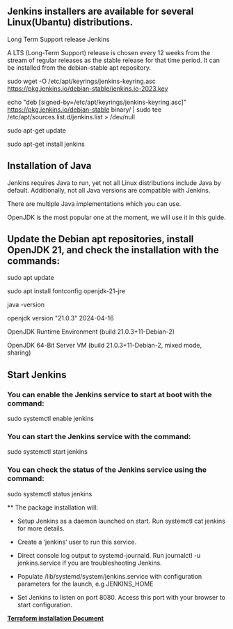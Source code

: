 ## Jenkins installers are available for several Linux(Ubantu) distributions.

Long Term Support release Jenkins

A LTS (Long-Term Support) release is chosen every 12 weeks from the stream of regular releases as the stable release for that time period. It can be installed from the debian-stable apt repository.

sudo wget -O /etc/apt/keyrings/jenkins-keyring.asc \
  https://pkg.jenkins.io/debian-stable/jenkins.io-2023.key
  
echo "deb [signed-by=/etc/apt/keyrings/jenkins-keyring.asc]" \
  https://pkg.jenkins.io/debian-stable binary/ | sudo tee \
  /etc/apt/sources.list.d/jenkins.list > /dev/null
  
sudo apt-get update

sudo apt-get install jenkins

## Installation of Java

Jenkins requires Java to run, yet not all Linux distributions include Java by default. Additionally, not all Java versions are compatible with Jenkins.

There are multiple Java implementations which you can use. 

OpenJDK is the most popular one at the moment, we will use it in this guide.



## Update the Debian apt repositories, install OpenJDK 21, and check the installation with the commands:

sudo apt update


sudo apt install fontconfig openjdk-21-jre

java -version

openjdk version "21.0.3" 2024-04-16

OpenJDK Runtime Environment (build 21.0.3+11-Debian-2)

OpenJDK 64-Bit Server VM (build 21.0.3+11-Debian-2, mixed mode, sharing)


## Start Jenkins


### You can enable the Jenkins service to start at boot with the command:

sudo systemctl enable jenkins


### You can start the Jenkins service with the command:

sudo systemctl start jenkins



### You can check the status of the Jenkins service using the command:

sudo systemctl status jenkins


** The package installation will:

* Setup Jenkins as a daemon launched on start. Run systemctl cat jenkins for more details.

* Create a ‘jenkins’ user to run this service.

* Direct console log output to systemd-journald. Run journalctl -u jenkins.service if you are troubleshooting Jenkins.

* Populate /lib/systemd/system/jenkins.service with configuration parameters for the launch, e.g JENKINS_HOME

* Set Jenkins to listen on port 8080. Access this port with your browser to start configuration.




**[Terraform installation Document](https://developer.hashicorp.com/terraform/tutorials/aws-get-started/install-cli)**

